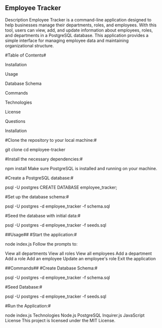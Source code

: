 ## Employee Tracker ##
Description
Employee Tracker is a command-line application designed to help businesses manage their departments, roles, and employees. With this tool, users can view, add, and update information about employees, roles, and departments in a PostgreSQL database. This application provides a simple interface for managing employee data and maintaining organizational structure.

#Table of Contents#

Installation

Usage

Database Schema

Commands

Technologies

License

Questions

Installation

#Clone the repository to your local machine:#

git clone <repository-url>
cd employee-tracker

#Install the necessary dependencies:#

npm install
Make sure PostgreSQL is installed and running on your machine.

#Create a PostgreSQL database:#

psql -U postgres
CREATE DATABASE employee_tracker;

#Set up the database schema:#

psql -U postgres -d employee_tracker -f schema.sql

#Seed the database with initial data:#

psql -U postgres -d employee_tracker -f seeds.sql

##Usage##
#Start the application:#

node index.js
Follow the prompts to:

View all departments
View all roles
View all employees
Add a department
Add a role
Add an employee
Update an employee's role
Exit the application

##Commands##
#Create Database Schema:#

psql -U postgres -d employee_tracker -f schema.sql

#Seed Database:#

psql -U postgres -d employee_tracker -f seeds.sql

#Run the Application:#

node index.js
Technologies
Node.js
PostgreSQL
Inquirer.js
JavaScript
License
This project is licensed under the MIT License.
